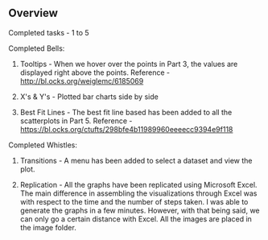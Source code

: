 ## Overview

Completed tasks - 1 to 5

Completed Bells:

1. Tooltips - When we hover over the points in Part 3, the values are displayed right above the points. Reference - http://bl.ocks.org/weiglemc/6185069

2. X's & Y's - Plotted bar charts side by side

3. Best Fit Lines - The best fit line based has been added to all the scatterplots in Part 5. Reference - https://bl.ocks.org/ctufts/298bfe4b11989960eeeecc9394e9f118

Completed Whistles:

1. Transitions - A menu has been added to select a dataset and view the plot. 

2. Replication - All the graphs have been replicated using Microsoft Excel. The main difference in assembling the visualizations through Excel was with respect to the time and the number of steps taken. I was able to generate the graphs in a few minutes. However, with that being said, we can only go a certain distance with Excel. All the images are placed in the image folder.